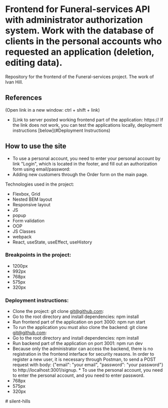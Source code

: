 # Frontend for Funeral-services API with administrator authorization system. Work with the database of clients in the personal accounts who requested an application (deletion, editing data).

Repository for the frontend of the Funeral-services project.
The work of Ivan Hill.

## References
(Open link in a new window: ctrl + shift + link)
* [Link to server posted working frontend part of the application:
https://
 If the link does not work, you can test the applications locally, deployment instructions [below](#Deployment Instructions)

## How to use the site
* To use a personal account, you need to enter your personal account by link "Login", which is located in the footer, and fill out an authorization form using email/password:
* Adding new customers through the Order form on the main page.

Technologies used in the project:

* Flexbox, Grid
* Nested BEM layout
* Responsive layout
* JS
* popup
* Form validation
* OOP
* JS Classes
* webpack
* React, useState, useEffect, useHistory


### Breakpoints in the project:
* 1200px
* 992px
* 768px
* 575px
* 320px

### Deployment instructions:
* Clone the project: git clone git@github.com:
* Go to the root directory and install dependencies: npm install
* Run frontend part of the application on port 3000: npm run start
* To run the application you must also clone the backend: git clone git@github.com:
* Go to the root directory and install dependencies: npm install
* Run backend part of the application on port 3001: npm run dev
* Because only the administrator can access the backend, there is no registration in the frontend interface for security reasons. In order to register a new user, it is necessary through Postman, to send a POST request with body: {"email": "your email", "password": "your password"} to http://localhost:3001/signup. * To use the personal account, you need to enter the personal account, and you need to enter password.
* 768px
* 575px
* 320px

#   s i l e n t - h i l l s  
 